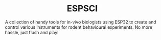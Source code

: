 <div align="center">
<h1>ESPSCI</h1>
</div>
A collection of handy tools for in-vivo biologists using ESP32 to create and control various instruments for rodent behavioural experiments. No more hassle, just flush and play!
